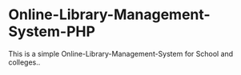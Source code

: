 # Online-Library-Management-System-PHP
This is a simple Online-Library-Management-System for School and colleges..
